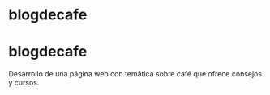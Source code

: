 # blogdecafe
# blogdecafe

Desarrollo de una página web con temática sobre café que ofrece consejos y cursos.
